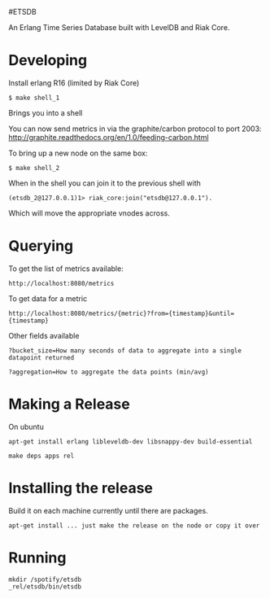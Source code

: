 #ETSDB

An Erlang Time Series Database built with LevelDB and Riak Core.


# Developing

Install erlang R16 (limited by Riak Core)

    $ make shell_1

Brings you into a shell

You can now send metrics in via the graphite/carbon protocol to port 2003: http://graphite.readthedocs.org/en/1.0/feeding-carbon.html

To bring up a new node on the same box:

    $ make shell_2

When in the shell you can join it to the previous shell with

    (etsdb_2@127.0.0.1)1> riak_core:join("etsdb@127.0.0.1").

Which will move the appropriate vnodes across.

# Querying

To get the list of metrics available:

    http://localhost:8080/metrics

To get data for a metric

    http://localhost:8080/metrics/{metric}?from={timestamp}&until={timestamp}

Other fields available

    ?bucket_size=How many seconds of data to aggregate into a single datapoint returned

    ?aggregation=How to aggregate the data points (min/avg)


# Making a Release

On ubuntu

    apt-get install erlang libleveldb-dev libsnappy-dev build-essential

    make deps apps rel


# Installing the release

Build it on each machine currently until there are packages.

    apt-get install ... just make the release on the node or copy it over

# Running

    mkdir /spotify/etsdb
    _rel/etsdb/bin/etsdb
